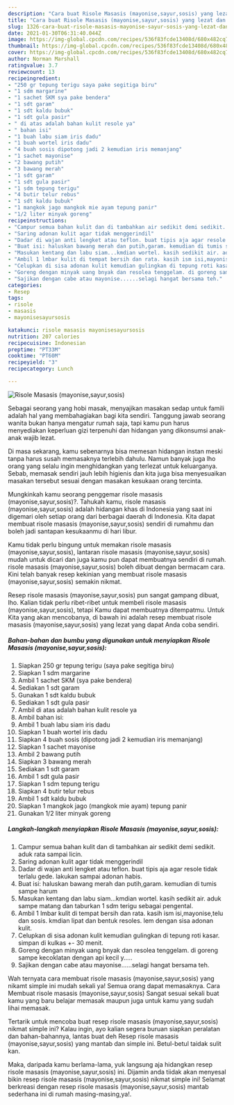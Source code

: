 ```yaml
---
description: "Cara buat Risole Masasis (mayonise,sayur,sosis) yang lezat dan Mudah Dibuat"
title: "Cara buat Risole Masasis (mayonise,sayur,sosis) yang lezat dan Mudah Dibuat"
slug: 1326-cara-buat-risole-masasis-mayonise-sayur-sosis-yang-lezat-dan-mudah-dibuat
date: 2021-01-30T06:31:40.044Z
image: https://img-global.cpcdn.com/recipes/536f83fcde13408d/680x482cq70/risole-masasis-mayonisesayursosis-foto-resep-utama.jpg
thumbnail: https://img-global.cpcdn.com/recipes/536f83fcde13408d/680x482cq70/risole-masasis-mayonisesayursosis-foto-resep-utama.jpg
cover: https://img-global.cpcdn.com/recipes/536f83fcde13408d/680x482cq70/risole-masasis-mayonisesayursosis-foto-resep-utama.jpg
author: Norman Marshall
ratingvalue: 3.7
reviewcount: 13
recipeingredient:
- "250 gr tepung terigu saya pake segitiga biru"
- "1 sdm margarine"
- "1 sachet SKM sya pake bendera"
- "1 sdt garam"
- "1 sdt kaldu bubuk"
- "1 sdt gula pasir"
- " di atas adalah bahan kulit resole ya"
- " bahan isi"
- "1 buah labu siam iris dadu"
- "1 buah wortel iris dadu"
- "4 buah sosis dipotong jadi 2 kemudian iris memanjang"
- "1 sachet mayonise"
- "2 bawang putih"
- "3 bawang merah"
- "1 sdt garam"
- "1 sdt gula pasir"
- "1 sdm tepung terigu"
- "4 butir telur rebus"
- "1 sdt kaldu bubuk"
- "1 mangkok jago mangkok mie ayam tepung panir"
- "1/2 liter minyak goreng"
recipeinstructions:
- "Campur semua bahan kulit dan di tambahkan air sedikit demi sedikit. aduk rata sampai licin."
- "Saring adonan kulit agar tidak menggerindil"
- "Dadar di wajan anti lengket atau teflon. buat tipis aja agar resole tidak terlalu gede. lakukan sampai adonan habis."
- "Buat isi: haluskan bawang merah dan putih,garam. kemudian di tumis sampe harum"
- "Masukan kentang dan labu siam...kmdian wortel. kasih sedikit air. aduk sampe matang dan taburkan 1 sdm terigu sebagai pengental."
- "Ambil 1 lmbar kulit di tempat bersih dan rata. kasih ism isi,mayonise,telu dan sosis. kmdian lipat dan bentuk resoles. lem dengan sisa adonan kulit."
- "Celupkan di sisa adonan kulit kemudian gulingkan di tepung roti kasar. simpan di kulkas +- 30 menit."
- "Goreng dengan minyak uang bnyak dan resolea tenggelam. di goreng sampe kecoklatan dengan api kecil y....."
- "Sajikan dengan cabe atau mayonise......selagi hangat bersama teh."
categories:
- Resep
tags:
- risole
- masasis
- mayonisesayursosis

katakunci: risole masasis mayonisesayursosis 
nutrition: 207 calories
recipecuisine: Indonesian
preptime: "PT33M"
cooktime: "PT60M"
recipeyield: "3"
recipecategory: Lunch

---
```



![Risole Masasis (mayonise,sayur,sosis)](https://img-global.cpcdn.com/recipes/536f83fcde13408d/680x482cq70/risole-masasis-mayonisesayursosis-foto-resep-utama.jpg)

Sebagai seorang yang hobi masak, menyajikan masakan sedap untuk famili adalah hal yang membahagiakan bagi kita sendiri. Tanggung jawab seorang  wanita bukan hanya mengatur rumah saja, tapi kamu pun harus menyediakan keperluan gizi terpenuhi dan hidangan yang dikonsumsi anak-anak wajib lezat.

Di masa  sekarang, kamu sebenarnya bisa memesan hidangan instan meski tanpa harus susah memasaknya terlebih dahulu. Namun banyak juga lho orang yang selalu ingin menghidangkan yang terlezat untuk keluarganya. Sebab, memasak sendiri jauh lebih higienis dan kita juga bisa menyesuaikan masakan tersebut sesuai dengan masakan kesukaan orang tercinta. 



Mungkinkah kamu seorang penggemar risole masasis (mayonise,sayur,sosis)?. Tahukah kamu, risole masasis (mayonise,sayur,sosis) adalah hidangan khas di Indonesia yang saat ini digemari oleh setiap orang dari berbagai daerah di Indonesia. Kita dapat membuat risole masasis (mayonise,sayur,sosis) sendiri di rumahmu dan boleh jadi santapan kesukaanmu di hari libur.

Kamu tidak perlu bingung untuk memakan risole masasis (mayonise,sayur,sosis), lantaran risole masasis (mayonise,sayur,sosis) mudah untuk dicari dan juga kamu pun dapat membuatnya sendiri di rumah. risole masasis (mayonise,sayur,sosis) boleh dibuat dengan bermacam cara. Kini telah banyak resep kekinian yang membuat risole masasis (mayonise,sayur,sosis) semakin nikmat.

Resep risole masasis (mayonise,sayur,sosis) pun sangat gampang dibuat, lho. Kalian tidak perlu ribet-ribet untuk membeli risole masasis (mayonise,sayur,sosis), tetapi Kamu dapat membuatnya ditempatmu. Untuk Kita yang akan mencobanya, di bawah ini adalah resep membuat risole masasis (mayonise,sayur,sosis) yang lezat yang dapat Anda coba sendiri.

<!--inarticleads1-->

##### Bahan-bahan dan bumbu yang digunakan untuk menyiapkan Risole Masasis (mayonise,sayur,sosis):

1. Siapkan 250 gr tepung terigu (saya pake segitiga biru)
1. Siapkan 1 sdm margarine
1. Ambil 1 sachet SKM (sya pake bendera)
1. Sediakan 1 sdt garam
1. Gunakan 1 sdt kaldu bubuk
1. Sediakan 1 sdt gula pasir
1. Ambil  di atas adalah bahan kulit resole ya
1. Ambil  bahan isi:
1. Ambil 1 buah labu siam iris dadu
1. Siapkan 1 buah wortel iris dadu
1. Siapkan 4 buah sosis (dipotong jadi 2 kemudian iris memanjang)
1. Siapkan 1 sachet mayonise
1. Ambil 2 bawang putih
1. Siapkan 3 bawang merah
1. Sediakan 1 sdt garam
1. Ambil 1 sdt gula pasir
1. Siapkan 1 sdm tepung terigu
1. Siapkan 4 butir telur rebus
1. Ambil 1 sdt kaldu bubuk
1. Siapkan 1 mangkok jago (mangkok mie ayam) tepung panir
1. Gunakan 1/2 liter minyak goreng




<!--inarticleads2-->

##### Langkah-langkah menyiapkan Risole Masasis (mayonise,sayur,sosis):

1. Campur semua bahan kulit dan di tambahkan air sedikit demi sedikit. aduk rata sampai licin.
1. Saring adonan kulit agar tidak menggerindil
1. Dadar di wajan anti lengket atau teflon. buat tipis aja agar resole tidak terlalu gede. lakukan sampai adonan habis.
1. Buat isi: haluskan bawang merah dan putih,garam. kemudian di tumis sampe harum
1. Masukan kentang dan labu siam...kmdian wortel. kasih sedikit air. aduk sampe matang dan taburkan 1 sdm terigu sebagai pengental.
1. Ambil 1 lmbar kulit di tempat bersih dan rata. kasih ism isi,mayonise,telu dan sosis. kmdian lipat dan bentuk resoles. lem dengan sisa adonan kulit.
1. Celupkan di sisa adonan kulit kemudian gulingkan di tepung roti kasar. simpan di kulkas +- 30 menit.
1. Goreng dengan minyak uang bnyak dan resolea tenggelam. di goreng sampe kecoklatan dengan api kecil y.....
1. Sajikan dengan cabe atau mayonise......selagi hangat bersama teh.




Wah ternyata cara membuat risole masasis (mayonise,sayur,sosis) yang nikamt simple ini mudah sekali ya! Semua orang dapat memasaknya. Cara Membuat risole masasis (mayonise,sayur,sosis) Sangat sesuai sekali buat kamu yang baru belajar memasak maupun juga untuk kamu yang sudah lihai memasak.

Tertarik untuk mencoba buat resep risole masasis (mayonise,sayur,sosis) nikmat simple ini? Kalau ingin, ayo kalian segera buruan siapkan peralatan dan bahan-bahannya, lantas buat deh Resep risole masasis (mayonise,sayur,sosis) yang mantab dan simple ini. Betul-betul taidak sulit kan. 

Maka, daripada kamu berlama-lama, yuk langsung aja hidangkan resep risole masasis (mayonise,sayur,sosis) ini. Dijamin anda tiidak akan menyesal bikin resep risole masasis (mayonise,sayur,sosis) nikmat simple ini! Selamat berkreasi dengan resep risole masasis (mayonise,sayur,sosis) mantab sederhana ini di rumah masing-masing,ya!.

